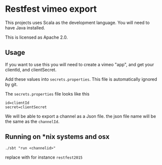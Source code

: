 # Restfest vimeo export

This projects uses Scala as the development language. You will need to have Java installed.

This is licensed as Apache 2.0.

## Usage

If you want to use this you will need to create a vimeo "app", and get your clientId, and clientSecret.

Add these values into `secrets.properties`. This file is automatically ignored by git.

The `secrets.properties` file looks like this

```
id=clientId
secret=clientSecret
```

We will be able to export a channel as a Json file. the json file name will be the same as the `channelId`.

## Running on *nix systems and osx

`./sbt "run <channelid>"`

replace <channelid> with for instance `restfest2015`
